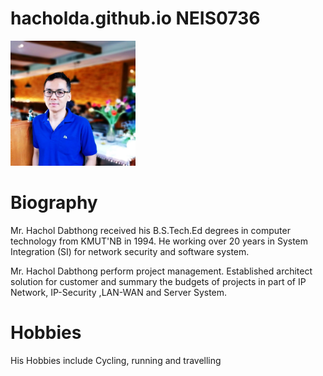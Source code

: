 # hacholda.github.io  NEIS0736
<img src="hachol.jpg" style="width:200px;"/>

# Biography

Mr. Hachol Dabthong received his B.S.Tech.Ed degrees in computer technology from KMUT'NB in 1994. 
He working over 20 years in System Integration (SI) for network security and software system.

Mr. Hachol Dabthong perform project management. Established architect solution for customer and summary
the budgets of projects in part of IP Network, IP-Security ,LAN-WAN and Server System.

# Hobbies

His Hobbies include Cycling, running and travelling 
